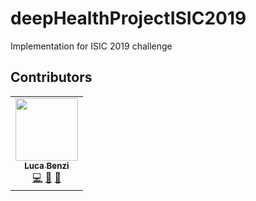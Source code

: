 # deepHealthProjectISIC2019
Implementation  for ISIC 2019 challenge 

## Contributors
<table>
  <tr>
    <td align="center"><a href="https://github.com/onboarding92"><img src="https://avatars2.githubusercontent.com/u/18437151?v=1" width="100px;" alt=""/><br /><sub><b>Luca Benzi</b></sub></a><br /><a href="https://github.com/deepHealthProjectISIC2019/commits?author=BenziLuca" title="Code">💻</a> <a href="#ideas-BenziLuca" title="Ideas, Planning, & Feedback">🤔</a> <a href="#tool-BenziLuca" title="Tools">🔧</a></td>
  </tr>
</table>